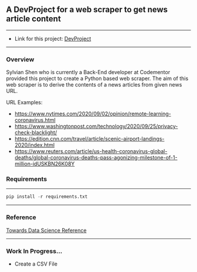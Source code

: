 ## A DevProject for a web scraper to get news article content


*** 
- Link for this project: 
[DevProject](https://www.codementor.io/projects/web-scraper-to-get-news-article-content-atx32d46qe)

--- 

### Overview
Sylvian Shen  who is currently a Back-End developer at Codementor provided this project to create a Python based web scraper. 
The aim of this web scraper is to derive the contents of a news articles from given news URL.


URL Examples:

- https://www.nytimes.com/2020/09/02/opinion/remote-learning-coronavirus.html
- https://www.washingtonpost.com/technology/2020/09/25/privacy-check-blacklight/
- https://edition.cnn.com/travel/article/scenic-airport-landings-2020/index.html
- https://www.reuters.com/article/us-health-coronavirus-global-deaths/global-coronavirus-deaths-pass-agonizing-milestone-of-1-million-idUSKBN26K08Y

### Requirements

--- 
```python
pip install -r requirements.txt
```

---
### Reference 

[Towards Data Science Reference ](https://towardsdatascience.com/scraping-1000s-of-news-articles-using-10-simple-steps-d57636a49755)

---
### Work In Progress...
- Create a CSV File 